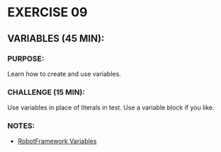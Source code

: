 # EXERCISE 09
## VARIABLES (45 MIN):
### PURPOSE:
Learn how to create and use variables.

### CHALLENGE (15 MIN):
Use variables in place of literals in test. Use a variable block if you like.

### NOTES:
- [RobotFramework Variables](http://robotframework.org/robotframework/latest/RobotFrameworkUserGuide.html#variables)
